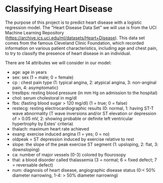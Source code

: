 
# Classifying Heart Disease

The purpose of this project is to predict heart disease with a logistic regression model. The "Heart Disease Data Set" we will use is from the UCI Machine Learning Repository (https://archive.ics.uci.edu/ml/datasets/Heart+Disease). This data set comes from the famous Cleveland Clinic Foundation, which recorded information on various patient characteristics, including age and chest pain, to try to classify the presence of heart disease in an individual.

There are 14 attributes we will consider in our model:

- age: age in years
- sex: sex (1 = male; 0 = female)
- cp : chest pain type (1: typical angina, 2: atypical angina, 3: non-anginal pain, 4: asymptomatic)
- trestbps: resting blood pressure (in mm Hg on admission to the hospital)
- chol: serum cholestoral in mg/dl
- fbs: (fasting blood sugar > 120 mg/dl) (1 = true; 0 = false)
- restecg: resting electrocardiographic results (0: normal, 1: having ST-T wave abnormality (T wave inversions and/or ST elevation or depression of > 0.05 mV, 2: showing probable or definite left ventricular hypertrophy by Estes' criteria)
- thalach: maximum heart rate achieved
- exang: exercise induced angina (1 = yes; 0 = no)
- oldpeak = ST depression induced by exercise relative to rest
- slope: the slope of the peak exercise ST segment (1: upsloping, 2: flat, 3: downsloping)
- ca: number of major vessels (0-3) colored by flourosopy
- thal: a blood disorder called thalassemia (3 = normal; 6 = fixed defect; 7 = reversable defect)
- num: diagnosis of heart disease, angiographic disease status (0:< 50% diameter narrowing, 1-4: > 50% diameter narrowing)


